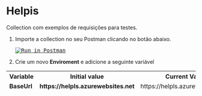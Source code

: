 # Helpis
Collection com exemplos de requisições para testes.

1. Importe a collection no seu Postman clicando no botão abaixo.<pre> [![Run in Postman](https://run.pstmn.io/button.svg)](https://www.getpostman.com/run-collection/4a3cd0e5d5369fd1260d)
2. Crie um novo **Enviroment** e adicione a seguinte variável
<table class="paleBlueRows">
<thead class="header">
<tr style="border-bottom: 2px">
  <th>Variable</th>
  <th>Initial value</th>
  <th>Current Value</th>
</tr>
</thead>
<tfoot>
<tr>
  <td><b>BaseUrl</b></td>
  <td style="font-weight: bold;">https://helpls.azurewebsites.net</td>
  <td>https://helpls.azurewebsites.net</td>
</tr>

